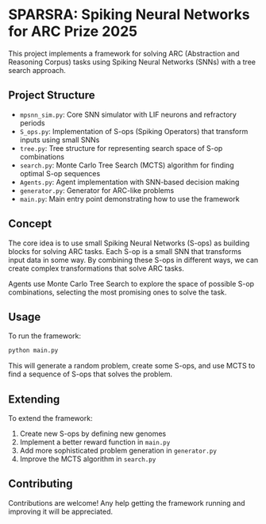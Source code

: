 # SPARSRA: Spiking Neural Networks for ARC Prize 2025

This project implements a framework for solving ARC (Abstraction and Reasoning Corpus) tasks using Spiking Neural Networks (SNNs) with a tree search approach.

## Project Structure

- `mpsnn_sim.py`: Core SNN simulator with LIF neurons and refractory periods
- `S_ops.py`: Implementation of S-ops (Spiking Operators) that transform inputs using small SNNs
- `tree.py`: Tree structure for representing search space of S-op combinations
- `search.py`: Monte Carlo Tree Search (MCTS) algorithm for finding optimal S-op sequences
- `Agents.py`: Agent implementation with SNN-based decision making
- `generator.py`: Generator for ARC-like problems
- `main.py`: Main entry point demonstrating how to use the framework

## Concept

The core idea is to use small Spiking Neural Networks (S-ops) as building blocks for solving ARC tasks. Each S-op is a small SNN that transforms input data in some way. By combining these S-ops in different ways, we can create complex transformations that solve ARC tasks.

Agents use Monte Carlo Tree Search to explore the space of possible S-op combinations, selecting the most promising ones to solve the task.

## Usage

To run the framework:

```bash
python main.py
```

This will generate a random problem, create some S-ops, and use MCTS to find a sequence of S-ops that solves the problem.

## Extending

To extend the framework:

1. Create new S-ops by defining new genomes
2. Implement a better reward function in `main.py`
3. Add more sophisticated problem generation in `generator.py`
4. Improve the MCTS algorithm in `search.py`

## Contributing

Contributions are welcome! Any help getting the framework running and improving it will be appreciated.